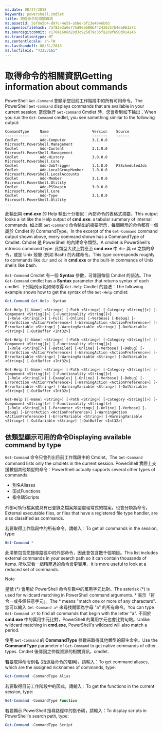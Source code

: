 ```yaml
---
ms.date: 08/27/2018
keywords: powershell,cmdlet
title: 取得命令的相關資訊
ms.assetid: 56f8e5b4-d97c-4e59-abbe-bf13e464eb0d
ms.openlocfilehash: 7af83e3a0e776d96e580b442430357b4ea063a72
ms.sourcegitcommit: c170a1608d20d3c925d79c35fa208f650d014146
ms.translationtype: HT
ms.contentlocale: zh-TW
ms.lasthandoff: 08/31/2018
ms.locfileid: "43353165"
---
```

# <a name="getting-information-about-commands"></a><span data-ttu-id="bbff7-103">取得命令的相關資訊</span><span class="sxs-lookup"><span data-stu-id="bbff7-103">Getting information about commands</span></span>

<span data-ttu-id="bbff7-104">PowerShell `Get-Command` 會顯示您目前工作階段中的所有可用命令。</span><span class="sxs-lookup"><span data-stu-id="bbff7-104">The PowerShell `Get-Command` displays commands that are available in your current session.</span></span>
<span data-ttu-id="bbff7-105">當您執行 `Get-Command` Cmdlet 時，您會看到如下輸出：</span><span class="sxs-lookup"><span data-stu-id="bbff7-105">When you run the `Get-Command` cmdlet, you see something similar to the following output:</span></span>

```output
CommandType     Name                    Version    Source
-----------     ----                    -------    ------
Cmdlet          Add-Computer            3.1.0.0    Microsoft.PowerShell.Management
Cmdlet          Add-Content             3.1.0.0    Microsoft.PowerShell.Management
Cmdlet          Add-History             3.0.0.0    Microsoft.PowerShell.Core
Cmdlet          Add-JobTrigger          1.1.0.0    PSScheduledJob
Cmdlet          Add-LocalGroupMember    1.0.0.0    Microsoft.PowerShell.LocalAccounts
Cmdlet          Add-Member              3.1.0.0    Microsoft.PowerShell.Utility
Cmdlet          Add-PSSnapin            3.0.0.0    Microsoft.PowerShell.Core
Cmdlet          Add-Type                3.1.0.0    Microsoft.PowerShell.Utility
...
```

<span data-ttu-id="bbff7-106">此輸出與 **cmd.exe** 的 Help 輸出十分相似：內部命令的表格式摘要。</span><span class="sxs-lookup"><span data-stu-id="bbff7-106">This output looks a lot like the Help output of **cmd.exe**: a tabular summary of internal commands.</span></span> <span data-ttu-id="bbff7-107">如上面 `Get-Command` 命令輸出的摘要所示，每個顯示的命令都有一個屬於 Cmdlet 的 CommandType。</span><span class="sxs-lookup"><span data-stu-id="bbff7-107">In the excerpt of the `Get-Command` command output shown above, every command shown has a CommandType of Cmdlet.</span></span> <span data-ttu-id="bbff7-108">Cmdlet 是 PowerShell 的內建命令類型。</span><span class="sxs-lookup"><span data-stu-id="bbff7-108">A cmdlet is PowerShell's intrinsic command type.</span></span> <span data-ttu-id="bbff7-109">此類型大致上對應至 **cmd.exe** 中 `dir` 與 `cd` 之類的命令，或是 Unix 殼層 (例如 Bash) 的內建命令。</span><span class="sxs-lookup"><span data-stu-id="bbff7-109">This type corresponds roughly to commands like `dir` and `cd` in **cmd.exe** or the built-in commands of Unix shells like bash.</span></span>

<span data-ttu-id="bbff7-110">`Get-Command` Cmdlet 有一個 **Syntax** 參數，可傳回每個 Cmdlet 的語法。</span><span class="sxs-lookup"><span data-stu-id="bbff7-110">The `Get-Command` cmdlet has a **Syntax** parameter that returns syntax of each cmdlet.</span></span> <span data-ttu-id="bbff7-111">下列範例示範如何取得 `Get-Help` Cmdlet 的語法：</span><span class="sxs-lookup"><span data-stu-id="bbff7-111">The following example shows how to get the syntax of the `Get-Help` cmdlet:</span></span>

```powershell
Get-Command Get-Help -Syntax
```

```output
Get-Help [[-Name] <String>] [-Path <String>] [-Category <String[]>] [-Component <String[]>] [-Functionality <String[]>]
 [-Role <String[]>] [-Full] [-Online] [-Verbose] [-Debug] [-ErrorAction <ActionPreference>] [-WarningAction <ActionPreference>] [-ErrorVariable <String>] [-WarningVariable <String>] [-OutVariable <String>] [-OutBuffer <Int32>]

Get-Help [[-Name] <String>] [-Path <String>] [-Category <String[]>] [-Component <String[]>] [-Functionality <String[]>]
 [-Role <String[]>] [-Detailed] [-Online] [-Verbose] [-Debug] [-ErrorAction <ActionPreference>] [-WarningAction <ActionPreference>] [-ErrorVariable <String>] [-WarningVariable <String>] [-OutVariable <String>] [-OutBuffer <Int32>]

Get-Help [[-Name] <String>] [-Path <String>] [-Category <String[]>] [-Component <String[]>] [-Functionality <String[]>]
 [-Role <String[]>] [-Examples] [-Online] [-Verbose] [-Debug] [-ErrorAction <ActionPreference>] [-WarningAction <ActionPreference>] [-ErrorVariable <String>] [-WarningVariable <String>] [-OutVariable <String>] [-OutBuffer <Int32>]

Get-Help [[-Name] <String>] [-Path <String>] [-Category <String[]>] [-Component <String[]>] [-Functionality <String[]>]
 [-Role <String[]>] [-Parameter <String>] [-Online] [-Verbose] [-Debug] [-ErrorAction <ActionPreference>] [-WarningAction <ActionPreference>] [-ErrorVariable <String>] [-WarningVariable <String>] [-OutVariable <String>] [-OutBuffer <Int32>]
```

## <a name="displaying-available-command-by-type"></a><span data-ttu-id="bbff7-112">依類型顯示可用的命令</span><span class="sxs-lookup"><span data-stu-id="bbff7-112">Displaying available command by type</span></span>

<span data-ttu-id="bbff7-113">`Get-Command` 命令只會列出目前工作階段中的 Cmdlet。</span><span class="sxs-lookup"><span data-stu-id="bbff7-113">The `Get-Command` command lists only the cmdlets in the current session.</span></span> <span data-ttu-id="bbff7-114">PowerShell 實際上支援數個其他類型的命令：</span><span class="sxs-lookup"><span data-stu-id="bbff7-114">PowerShell actually supports several other types of commands:</span></span>

- <span data-ttu-id="bbff7-115">別名</span><span class="sxs-lookup"><span data-stu-id="bbff7-115">Aliases</span></span>
- <span data-ttu-id="bbff7-116">函式</span><span class="sxs-lookup"><span data-stu-id="bbff7-116">Functions</span></span>
- <span data-ttu-id="bbff7-117">指令碼</span><span class="sxs-lookup"><span data-stu-id="bbff7-117">Scripts</span></span>

<span data-ttu-id="bbff7-118">外部可執行檔案或具有已登錄之檔案類型處理常式的檔案，也會分類為命令。</span><span class="sxs-lookup"><span data-stu-id="bbff7-118">External executable files, or files that have a registered file type handler, are also classified as commands.</span></span>

<span data-ttu-id="bbff7-119">若要取得工作階段中的所有命令，請輸入：</span><span class="sxs-lookup"><span data-stu-id="bbff7-119">To get all commands in the session, type:</span></span>

```powershell
Get-Command *
```

<span data-ttu-id="bbff7-120">此清單包含您搜尋路徑中的外部命令，因此會包含數千個項目。</span><span class="sxs-lookup"><span data-stu-id="bbff7-120">This list includes external commands in your search path so it can contain thousands of items.</span></span>
<span data-ttu-id="bbff7-121">所以查看一組精簡過的命令會更實用。</span><span class="sxs-lookup"><span data-stu-id="bbff7-121">It is more useful to look at a reduced set of commands.</span></span>

> [!NOTE]
> <span data-ttu-id="bbff7-122">星號 (\*) 會用於 PowerShell 命令引數中的萬用字元比對。</span><span class="sxs-lookup"><span data-stu-id="bbff7-122">The asterisk (\*) is used for wildcard matching in PowerShell command arguments.</span></span> <span data-ttu-id="bbff7-123">\* 表示「符合一或多個任意字元」。</span><span class="sxs-lookup"><span data-stu-id="bbff7-123">The \* means "match one or more of any characters".</span></span> <span data-ttu-id="bbff7-124">您可以輸入 `Get-Command a*` 來尋找開頭為字母 "a" 的所有命令。</span><span class="sxs-lookup"><span data-stu-id="bbff7-124">You can type `Get-Command a*` to find all commands that begin with the letter "a".</span></span> <span data-ttu-id="bbff7-125">不同於 **cmd.exe** 中的萬用字元比對，PowerShell 的萬用字元也會比對句點。</span><span class="sxs-lookup"><span data-stu-id="bbff7-125">Unlike wildcard matching in **cmd.exe**, PowerShell's wildcard will also match a period.</span></span>

<span data-ttu-id="bbff7-126">使用 `Get-Command` 的 **CommandType** 參數來取得其他類型的原生命令。</span><span class="sxs-lookup"><span data-stu-id="bbff7-126">Use the **CommandType** parameter of `Get-Command` to get native commands of other types.</span></span>
<span data-ttu-id="bbff7-127">Cmdlet 後傳回之仲裁資源的相關資訊。</span><span class="sxs-lookup"><span data-stu-id="bbff7-127">cmdlet.</span></span>

<span data-ttu-id="bbff7-128">若要取得命令別名 (指派給命令的暱稱)，請輸入：</span><span class="sxs-lookup"><span data-stu-id="bbff7-128">To get command aliases, which are the assigned nicknames of commands, type:</span></span>

```powershell
Get-Command -CommandType Alias
```

<span data-ttu-id="bbff7-129">若要取得目前工作階段中的函式，請輸入：</span><span class="sxs-lookup"><span data-stu-id="bbff7-129">To get the functions in the current session, type:</span></span>

```powershell
Get-Command -CommandType Function
```

<span data-ttu-id="bbff7-130">若要顯示 PowerShell 搜尋路徑中的指令碼，請輸入：</span><span class="sxs-lookup"><span data-stu-id="bbff7-130">To display scripts in PowerShell's search path, type:</span></span>

```powershell
Get-Command -CommandType Script
```